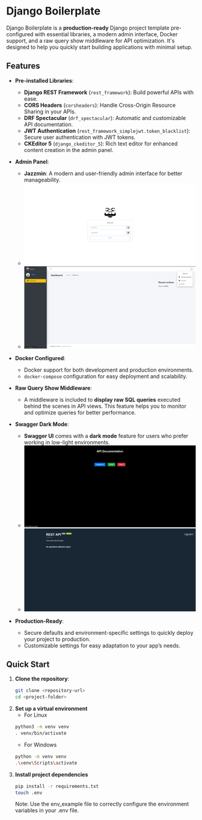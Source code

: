 # Django Boilerplate

Django Boilerplate is a **production-ready** Django project template pre-configured with essential libraries, a modern admin interface, Docker support, and a raw query show middleware for API optimization. It's designed to help you quickly start building applications with minimal setup.

## Features

- **Pre-installed Libraries**:
  - **Django REST Framework** (`rest_framework`): Build powerful APIs with ease.
  - **CORS Headers** (`corsheaders`): Handle Cross-Origin Resource Sharing in your APIs.
  - **DRF Spectacular** (`drf_spectacular`): Automatic and customizable API documentation.
  - **JWT Authentication** (`rest_framework_simplejwt.token_blacklist`): Secure user authentication with JWT tokens.
  - **CKEditor 5** (`django_ckeditor_5`): Rich text editor for enhanced content creation in the admin panel.

- **Admin Panel**:
  - **Jazzmin**: A modern and user-friendly admin interface for better manageability.
  - ![Admin Panel Example 1](static/images/admin_panel_example_1.png)
  - ![Admin Panel Example 2](static/images/admin_panel_example_2.png)

- **Docker Configured**:
  - Docker support for both development and production environments.
  - `docker-compose` configuration for easy deployment and scalability.

- **Raw Query Show Middleware**:
  - A middleware is included to **display raw SQL queries** executed behind the scenes in API views. This feature helps you to monitor and optimize queries for better performance.

- **Swagger Dark Mode**:
  - **Swagger UI** comes with a **dark mode** feature for users who prefer working in low-light environments.
  - ![Homepage Example](static/images/homepage.png)
  - ![Swagger UI Example](static/images/swagger_ui_dark_mode.png)
  
- **Production-Ready**:
  - Secure defaults and environment-specific settings to quickly deploy your project to production.
  - Customizable settings for easy adaptation to your app’s needs.

## Quick Start

1. **Clone the repository**:
   ```bash
   git clone <repository-url>
   cd <project-folder>
   ```
2. **Set up a virtual environment**
   - For Linux
   ```bash
   python3 -m venv venv
   . venv/bin/activate
   ```
   - For Windows
   ```bash
   python -m venv venv
   .\venv\Scripts\activate
    ```
3. **Install project dependencies**
    ```bash
    pip install -r requirements.txt
    touch .env
    ```
    Note: Use the env_example file to correctly configure the environment variables in your .env file.
